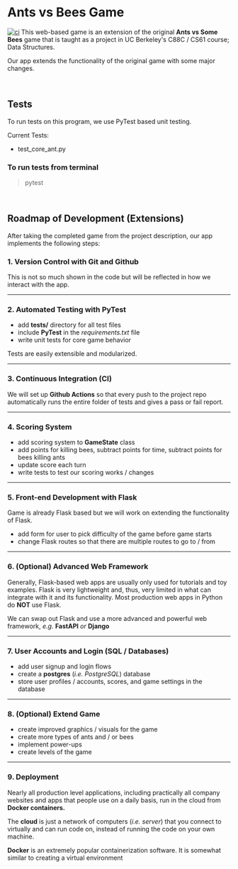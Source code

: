 # Ants vs Bees Game 
[![ci](https://github.com/apple2723/ants-vs-bees-web-app/actions/workflows/ci.yml/badge.svg)](https://github.com/apple2723/ants-vs-bees-web-app/actions)
This web-based game is an extension of the original **Ants vs Some Bees** game that is taught as a project in UC Berkeley's C88C / CS61 course; Data Structures.

Our app extends the functionality of the original game with some major changes. 

<br>

## Tests

To run tests on this program, we use PyTest based unit testing.

Current Tests:
- test_core_ant.py

### To run tests from terminal

> pytest

<br>

## Roadmap of Development (Extensions) 

After taking the completed game from the project description, our app implements the following steps: 

### 1. Version Control with Git and Github 

This is not so much shown in the code but will be reflected in how we interact with the app. 

<hr>

### 2. Automated Testing with PyTest 

- add **tests/** directory for all test files 
- include **PyTest** in the *requirements.txt* file 
- write unit tests for core game behavior 

Tests are easily extensible and modularized. 

<hr>

### 3. Continuous Integration (CI) 

We will set up **Github Actions** so that every push to the project repo automatically runs the entire folder of tests and gives a pass or fail report. 

<hr>

### 4. Scoring System 

- add scoring system to **GameState** class 
- add points for killing bees, subtract points for time, subtract points for bees killing ants 
- update score each turn 
- write tests to test our scoring works / changes 

<hr>

### 5. Front-end Development with Flask 

Game is already Flask based but we will work on extending the functionality of Flask. 

- add form for user to pick difficulty of the game before game starts 
- change Flask routes so that there are multiple routes to go to / from 

<hr>

### 6. (Optional) Advanced Web Framework 

Generally, Flask-based web apps are usually only used for tutorials and toy examples. Flask is very lightweight and, thus, very limited in what can 
integrate with it and its functionality. Most production web apps in Python do **NOT** use Flask. 

We can swap out Flask and use a more advanced and powerful web framework, *e.g.* **FastAPI** *or* **Django** 

<hr>

### 7. User Accounts and Login (SQL / Databases) 

- add user signup and login flows 
- create a **postgres** (*i.e. PostgreSQL*) database 
- store user profiles / accounts, scores, and game settings in the database 

<hr>

### 8. (Optional) Extend Game 

- create improved graphics / visuals for the game 
- create more types of ants and / or bees 
- implement power-ups 
- create levels of the game 


<hr>

### 9. Deployment 

Nearly all production level applications, including practically all company websites and apps that people use on a daily basis, run in the cloud 
from **Docker containers.**

The **cloud** is just a network of computers (*i.e. server*) that you connect to virtually and can run code on, instead of running the code on your own machine. 

**Docker** is an extremely popular containerization software. It is somewhat similar to creating a virtual environment 

